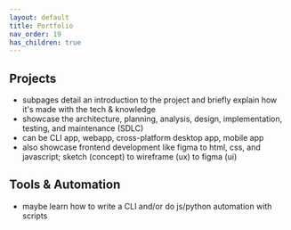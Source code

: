```yaml
---
layout: default
title: Portfolio
nav_order: 19
has_children: true
---
```

## Projects
- subpages detail an introduction to the project and briefly explain how it's made with the tech & knowledge
- showcase the architecture, planning, analysis, design, implementation, testing, and maintenance (SDLC)
- can be CLI app, webapp, cross-platform desktop app, mobile app
- also showcase frontend development like figma to html, css, and javascript; sketch (concept) to wireframe (ux) to figma (ui)

## Tools & Automation
- maybe learn how to write a CLI and/or do js/python automation with scripts